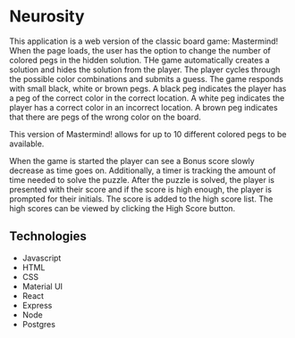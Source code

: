 
# Neurosity

This application is a web version of the classic board game: Mastermind! When the page loads, the user has the option to change the number of colored pegs in the hidden solution. THe game automatically creates a solution and hides the solution from the player. The player cycles through the possible color combinations and submits a guess. The game responds with small black, white or brown pegs. A black peg indicates the player has a peg of the correct color in the correct location. A white peg indicates the player has a correct color in an incorrect location. A brown peg indicates that there are pegs of the wrong color on the board.

This version of Mastermind! allows for up to 10 different colored pegs to be available. 

When the game is started the player can see a Bonus score slowly decrease as time goes on. Additionally, a timer is tracking the amount of time needed to solve the puzzle. After the puzzle is solved, the player is presented with their score and if the score is high enough, the player is prompted for their initials. The score is added to the high score list. The high scores can be viewed by clicking the High Score button. 

## Technologies

- Javascript
- HTML
- CSS
- Material UI
- React
- Express
- Node
- Postgres
